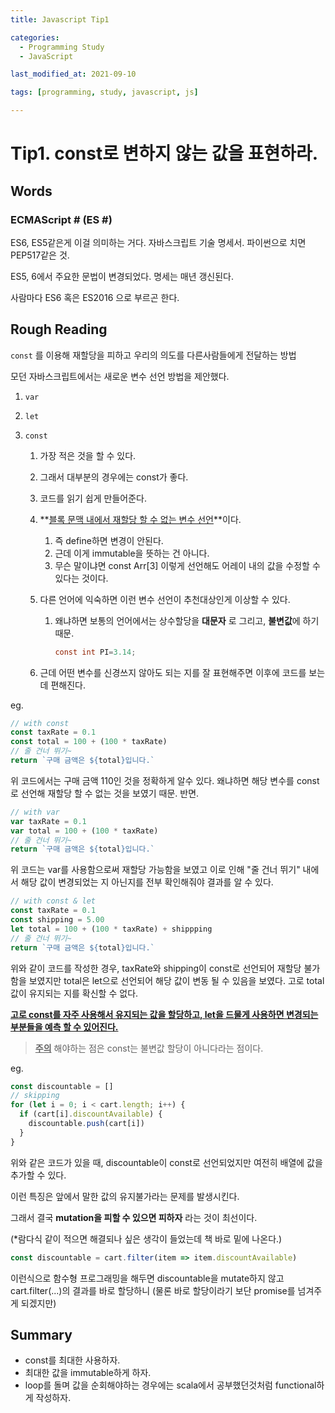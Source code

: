 ```yaml
---
title: Javascript Tip1

categories:
  - Programming Study
  - JavaScript

last_modified_at: 2021-09-10

tags: [programming, study, javascript, js]

---
```


# Tip1. const로 변하지 않는 값을 표현하라.

## Words

### ECMAScript # (ES #)

ES6, ES5같은게 이걸 의미하는 거다. 자바스크립트 기술 명세서. 파이썬으로 치면 PEP517같은 것.

ES5, 6에서 주요한 문법이 변경되었다. 명세는 매년 갱신된다. 

사람마다 ES6 혹은 ES2016 으로 부르곤 한다.

## Rough Reading

`const` 를 이용해 재할당을 피하고 우리의 의도를 다른사람들에게 전달하는 방법

모던 자바스크립트에서는 새로운 변수 선언 방법을 제안했다.

1. `var` 

2. `let` 

3. `const` 

   1. 가장 적은 것을 할 수 있다. 

   2. 그래서 대부분의 경우에는 const가 좋다. 

   3. 코드를 읽기 쉽게 만들어준다.

   4. **<u>블록 문맥 내에서 재할당 할 수 없는 변수 선언</u>**이다.

      1. 즉 define하면 변경이 안된다.
      2. 근데 이게 immutable을 뜻하는 건 아니다.
      3. 무슨 말이냐면 const Arr[3] 이렇게 선언해도 어레이 내의 값을 수정할 수 있다는 것이다.

   5. 다른 언어에 익숙하면 이런 변수 선언이 추천대상인게 이상할 수 있다.

      1. 왜냐하면 보통의 언어에서는 상수할당을 **대문자** 로 그리고, **불변값**에 하기 때문.

         ~~~c
         const int PI=3.14;
         ~~~

   6. 근데 어떤 변수를 신경쓰지 않아도 되는 지를 잘 표현해주면 이후에 코드를 보는 데 편해진다.

eg.

~~~javascript
// with const
const taxRate = 0.1
const total = 100 + (100 * taxRate)
// 줄 건너 뛰기~
return `구매 금액은 ${total}입니다.`
~~~

위 코드에서는 구매 금액 110인 것을 정확하게 알수 있다. 왜냐하면 해당 변수를 const로 선언해 재할당 할 수 없는 것을 보였기 때문. 반면.

~~~javascript
// with var
var taxRate = 0.1
var total = 100 + (100 * taxRate)
// 줄 건너 뛰기~
return `구매 금액은 ${total}입니다.`
~~~

위 코드는 var를 사용함으로써 재할당 가능함을 보였고 이로 인해 "줄 건너 뛰기" 내에서 해당 값이 변경되었는 지 아닌지를 전부 확인해줘야 결과를 알 수 있다.

~~~javascript
// with const & let
const taxRate = 0.1
const shipping = 5.00
let total = 100 + (100 * taxRate) + shippping
// 줄 건너 뛰기~
return `구매 금액은 ${total}입니다.`
~~~

위와 같이 코드를 작성한 경우, taxRate와 shipping이 const로 선언되어 재할당 불가함을 보였지만 total은 let으로 선언되어 해당 값이 변동 될 수 있음을 보였다. 고로 total값이 유지되는 지를 확신할 수 없다.



**<u>고로 const를 자주 사용해서 유지되는 값을 할당하고, let을 드물게 사용하면 변경되는 부분들을 예측 할 수 있어진다.</u>**



> **<u>주의</u>** 해야하는 점은 const는 불변값 할당이 아니다라는 점이다.

eg. 

~~~javascript
const discountable = []
// skipping
for (let i = 0; i < cart.length; i++) {
  if (cart[i].discountAvailable) {
    discountable.push(cart[i])
  }
}
~~~

위와 같은 코드가 있을 때, discountable이 const로 선언되었지만 여전히 배열에 값을 추가할 수 있다.

이런 특징은 앞에서 말한 값의 유지불가라는 문제를 발생시킨다.

그래서 결국 **mutation을 피할 수 있으면 피하자** 라는 것이 최선이다.

(*람다식 같이 적으면 해결되나 싶은 생각이 들었는데 책 바로 밑에 나온다.)

~~~javascript
const discountable = cart.filter(item => item.discountAvailable)
~~~

이런식으로 함수형 프로그래밍을 해두면 discountable을 mutate하지 않고 cart.filter(...)의 결과를 바로 할당하니 (물론 바로 할당이라기 보단 promise를 넘겨주게 되겠지만) 

## Summary

* const를 최대한 사용하자.
* 최대한 값을 immutable하게 하자.
* loop를 돌며 값을 순회해야하는 경우에는 scala에서 공부했던것처럼 functional하게 작성하자.
